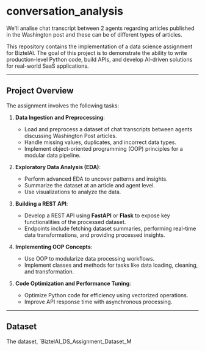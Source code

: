 # conversation_analysis
We'll analise chat transcript between 2 agents regarding articles published in the Washington post and these can be of different types of articles.


This repository contains the implementation of a data science assignment for BiztelAI. The goal of this project is to demonstrate the ability to write production-level Python code, build APIs, and develop AI-driven solutions for real-world SaaS applications.

---

## **Project Overview**

The assignment involves the following tasks:

1. **Data Ingestion and Preprocessing**:
   - Load and preprocess a dataset of chat transcripts between agents discussing Washington Post articles.
   - Handle missing values, duplicates, and incorrect data types.
   - Implement object-oriented programming (OOP) principles for a modular data pipeline.

2. **Exploratory Data Analysis (EDA)**:
   - Perform advanced EDA to uncover patterns and insights.
   - Summarize the dataset at an article and agent level.
   - Use visualizations to analyze the data.

3. **Building a REST API**:
   - Develop a REST API using **FastAPI** or **Flask** to expose key functionalities of the processed dataset.
   - Endpoints include fetching dataset summaries, performing real-time data transformations, and providing processed insights.

4. **Implementing OOP Concepts**:
   - Use OOP to modularize data processing workflows.
   - Implement classes and methods for tasks like data loading, cleaning, and transformation.

5. **Code Optimization and Performance Tuning**:
   - Optimize Python code for efficiency using vectorized operations.
   - Improve API response time with asynchronous processing.

---

## **Dataset**

The dataset, `BiztelAI_DS_Assignment_Dataset_M

